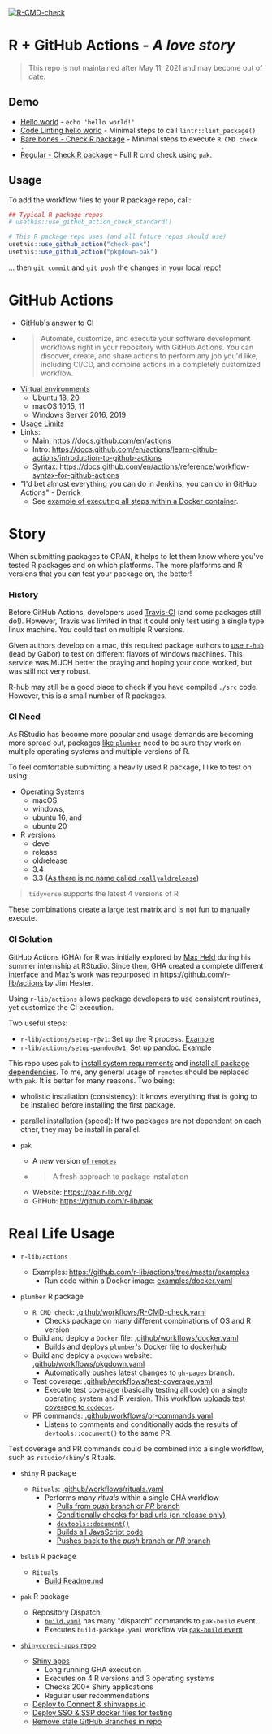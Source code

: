 <!-- badges: start -->
[![R-CMD-check](https://github.com/schloerke/r-gha/workflows/R-CMD-check/badge.svg)](https://github.com/schloerke/r-gha/actions)
<!-- badges: end -->

# R + GitHub Actions - _A love story_

> This repo is not maintained after May 11, 2021 and may become out of date.


## Demo

* [Hello world](https://github.com/schloerke/r-gha/blob/main/.github/workflows/hello-world.yaml) - `echo 'hello world!'`
* [Code Linting hello world](https://github.com/schloerke/r-gha/blob/main/.github/workflows/hello-world-lintr.yaml) - Minimal steps to call `lintr::lint_package()`
* [Bare bones - Check R package](https://github.com/schloerke/r-gha/blob/main/.github/workflows/hello-check.yaml) - Minimal steps to execute `R CMD check .`
* [Regular - Check R package](https://github.com/schloerke/r-gha/blob/main/.github/workflows/check-pak.yaml) - Full R cmd check using `pak`.

## Usage

To add the workflow files to your R package repo, call:

```r
## Typical R package repos
# usethis::use_github_action_check_standard()

# This R package repo uses (and all future repos should use)
usethis::use_github_action("check-pak")
usethis::use_github_action("pkgdown-pak")
```

... then `git commit` and `git push` the changes in your local repo!

# GitHub Actions

* GitHub's answer to CI
* > Automate, customize, and execute your software development workflows right in your repository with GitHub Actions. You can discover, create, and share actions to perform any job you'd like, including CI/CD, and combine actions in a completely customized workflow.
* [Virtual environments](https://github.com/actions/virtual-environments)
  * Ubuntu 18, 20
  * macOS 10.15, 11
  * Windows Server 2016, 2019
* [Usage Limits](https://docs.github.com/en/actions/reference/usage-limits-billing-and-administration#usage-limits)
* Links:
  * Main: https://docs.github.com/en/actions
  * Intro: https://docs.github.com/en/actions/learn-github-actions/introduction-to-github-actions
  * Syntax: https://docs.github.com/en/actions/reference/workflow-syntax-for-github-actions
 * "I'd bet almost everything you can do in Jenkins, you can do in GitHub Actions" - Derrick
   * See [example of executing all steps within a Docker container](https://github.com/r-lib/actions/blob/master/examples/docker.yaml).

# Story

When submitting packages to CRAN, it helps to let them know where you've tested R packages and on which platforms.  The more platforms and R versions that you can test your package on, the better!

### History

Before GitHub Actions, developers used [Travis-CI](https://travis-ci.com/github/rstudio) (and some packages still do!). However, Travis was limited in that it could only test using a single type linux machine.  You could test on multiple R versions.

Given authors develop on a mac, this required package authors to [use `r-hub`](https://github.com/r-hub/rhub) (lead by Gabor) to test on different flavors of windows machines.  This service was MUCH better the praying and hoping your code worked, but was still not very robust.

R-hub may still be a good place to check if you have compiled `./src` code. However, this is a small number of R packages.

### CI Need

As RStudio has become more popular and usage demands are becoming more spread out, packages [like `plumber`](https://github.com/rstudio/plumber/blob/e846cb3edf980cfea3e37325c54d69c814db2194/.github/workflows/R-CMD-check.yaml#L23-L41) need to be sure they work on multiple operating systems and multiple versions of R.

To feel comfortable submitting a heavily used R package, I like to test on using:

* Operating Systems
  * macOS,
  * windows,
  * ubuntu 16, and
  * ubuntu 20
* R versions
  * devel
  * release
  * oldrelease
  * 3.4
  * 3.3 ([As there is no name called `reallyoldrelease`](https://github.com/r-lib/actions/issues/26#issuecomment-567524058))

> `tidyverse` supports the latest 4 versions of R

These combinations create a large test matrix and is not fun to manually execute.

### CI Solution

GitHub Actions (GHA) for R was initially explored by [Max Held](https://github.com/maxheld83) during his summer internship at RStudio. Since then, GHA created a complete different interface and Max's work was repurposed in https://github.com/r-lib/actions by Jim Hester.

Using `r-lib/actions` allows package developers to use consistent routines, yet customize the CI execution.

Two useful steps:
* `r-lib/actions/setup-r@v1`: Set up the R process. [Example](https://github.com/schloerke/r-gha/blob/aad7c06173e7a7236a46fe1e15583ff5859d9138/.github/workflows/R-CMD-check.yaml#L46-L50)
* `r-lib/actions/setup-pandoc@v1`: Set up pandoc. [Example](https://github.com/schloerke/r-gha/blob/aad7c06173e7a7236a46fe1e15583ff5859d9138/.github/workflows/R-CMD-check.yaml#L52)

This repo uses `pak` to [install system requirements](https://github.com/schloerke/r-gha/blob/aad7c06173e7a7236a46fe1e15583ff5859d9138/.github/workflows/R-CMD-check.yaml#L69-L74) and [install all package dependencies](https://github.com/schloerke/r-gha/blob/aad7c06173e7a7236a46fe1e15583ff5859d9138/.github/workflows/R-CMD-check.yaml#L76-L80). To me, any general usage of `remotes` should be replaced with `pak`. It is better for many reasons. Two being:
* wholistic installation (consistency): It knows everything that is going to be installed before installing the first package.
* parallel installation (speed): If two packages are not dependent on each other, they may be install in parallel.

* `pak`
  * A _new_ version [of `remotes`](https://github.com/r-lib/remotes)
  * > A fresh approach to package installation
  * Website: https://pak.r-lib.org/
  * GitHub: https://github.com/r-lib/pak


# Real Life Usage

* `r-lib/actions`
  * Examples: https://github.com/r-lib/actions/tree/master/examples
    * Run code within a Docker image: [examples/docker.yaml](https://github.com/r-lib/actions/blob/master/examples/docker.yaml)

* `plumber` R package
  * `R CMD check`: [.github/workflows/R-CMD-check.yaml](https://github.com/rstudio/plumber/blob/master/.github/workflows/R-CMD-check.yaml)
    * Checks package on many different combinations of OS and R version
  * Build and deploy a `Docker` file: [.github/workflows/docker.yaml](https://github.com/rstudio/plumber/blob/master/.github/workflows/docker.yaml)
    * Builds and deploys `plumber`'s Docker file to [dockerhub](https://hub.docker.com/r/rstudio/plumber)
  * Build and deploy a `pkgdown` website: [.github/workflows/pkgdown.yaml](https://github.com/rstudio/plumber/blob/master/.github/workflows/pkgdown.yaml)
    * Automatically pushes latest changes to [`gh-pages` branch](https://github.com/rstudio/plumber/tree/gh-pages).
  * Test coverage: [.github/workflows/test-coverage.yaml](https://github.com/rstudio/plumber/blob/master/.github/workflows/test-coverage.yaml)
    * Execute test coverage (basically testing all code) on a single operating system and R version. This workflow [uploads test coverage to `codecov`](https://app.codecov.io/gh/rstudio/plumber).
  * PR commands: [.github/workflows/pr-commands.yaml](https://github.com/rstudio/plumber/blob/master/.github/workflows/pr-commands.yaml)
    * Listens to comments and conditionally adds the results of `devtools::document()` to the same PR.

Test coverage and PR commands could be combined into a single workflow, such as `rstudio/shiny`'s Rituals.
* `shiny` R package
  * `Rituals`: [.github/workflows/rituals.yaml](https://github.com/rstudio/shiny/blob/master/.github/workflows/rituals.yaml)
    * Performs many _rituals_ within a single GHA workflow
      * [Pulls from _push_ branch or _PR_ branch](https://github.com/rstudio/shiny/blob/9c80d7a4ec3bcb1e4f358d11b7a67f77e240e6c8/.github/workflows/rituals.yaml#L31-L38)
      * [Conditionally checks for bad urls (on release only)](https://github.com/rstudio/shiny/blob/2360bde13efac1fe501efee447a8f3dde0136722/.github/workflows/rituals.yaml#L84-L99)
      * [`devtools::document()`](https://github.com/rstudio/shiny/blob/2360bde13efac1fe501efee447a8f3dde0136722/.github/workflows/rituals.yaml#L101-L105)
      * [Builds all JavaScript code](https://github.com/rstudio/shiny/blob/2360bde13efac1fe501efee447a8f3dde0136722/.github/workflows/rituals.yaml#L111-L132)
      * [Pushes back to the _push_ branch or _PR_ branch](https://github.com/rstudio/shiny/blob/2360bde13efac1fe501efee447a8f3dde0136722/.github/workflows/rituals.yaml#L139-L147)
* `bslib` R package
  * `Rituals`
    * [Build Readme.md](https://github.com/rstudio/bslib/blob/ba6a80d14eb2bb04aea5977e27714740daa57965/.github/workflows/rituals.yaml#L86-L90)


* `pak` R package
  * Repository Dispatch:
    * [`build.yaml`](https://github.com/r-lib/pak/blob/master/.github/workflows/build.yaml) has many "dispatch" commands to `pak-build` event.
    * Executes `build-package.yaml` workflow via [`pak-build` event](https://github.com/r-lib/pak/blob/1d10f80e17baf4fff5371d98e390269e36df7389/.github/workflows/build-package.yaml#L15-L16)

* [`shinycoreci-apps` repo](https://github.com/rstudio/shinycoreci-apps/tree/master/.github/workflows)
  * [Shiny apps](https://github.com/rstudio/shinycoreci-apps/blob/master/.github/workflows/ci-runtests.yml)
    * Long running GHA execution
    * Executes on 4 R versions and 3 operating systems
    * Checks 200+ Shiny applications
    * Regular user recommendations
  * [Deploy to Connect & shinyapps.io](https://github.com/rstudio/shinycoreci-apps/blob/master/.github/workflows/deploy.yml)
  * [Deploy SSO & SSP docker files for testing](https://github.com/rstudio/shinycoreci-apps/blob/master/.github/workflows/docker.yml)
  * [Remove stale GitHub Branches in repo](https://github.com/rstudio/shinycoreci-apps/blob/master/.github/workflows/trim-old-branches.yml)
